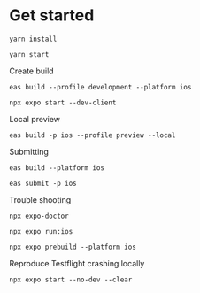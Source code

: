 # Get started

```
yarn install
```

```
yarn start
```

Create build

```
eas build --profile development --platform ios
```

```
npx expo start --dev-client
```

Local preview

```
eas build -p ios --profile preview --local

```

Submitting

```
eas build --platform ios
```

```
eas submit -p ios
```

Trouble shooting

```
npx expo-doctor
```

```
npx expo run:ios
```

```
npx expo prebuild --platform ios
```

Reproduce Testflight crashing locally

```
npx expo start --no-dev --clear
```
